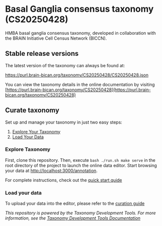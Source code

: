 # Basal Ganglia consensus taxonomy (CS20250428)

HMBA basal ganglia consensus taxonomy, developed in collaboration with the BRAIN Initiative Cell Census Network (BICCN).

## Stable release versions

The latest version of the taxonomy can always be found at:

https://purl.brain-bican.org/taxonomy/CS20250428/CS20250428.json

You can view the taxonomy details in the online documentation by visiting [https://purl.brain-bican.org/taxonomy/CS20250428](https://purl.brain-bican.org/taxonomy/CS20250428)

## Curate taxonomy

Set up and manage your taxonomy in just two easy steps:

1. [Explore Your Taxonomy](#explore-taxonomy)
1. [Load Your Data](#load-your-data)


###  Explore Taxonomy

First, clone this repository. Then, execute `bash ./run.sh make serve`  in the root directory of the project to launch the online data editor. Start browsing your data at [http://localhost:3000/annotation](http://localhost:3000/annotation).

For complete instructions, check out the [quick start quide](https://brain-bican.github.io/taxonomy-development-tools/QuickStart/)

###  Load your data

To upload your data into the editor, please refer to the [curation guide](https://brain-bican.github.io/taxonomy-development-tools/Curation/)

_This repository is powered by the Taxonomy Development Tools. For more information, see the [Taxonomy Development Tools Documentation](https://brain-bican.github.io/taxonomy-development-tools/)_